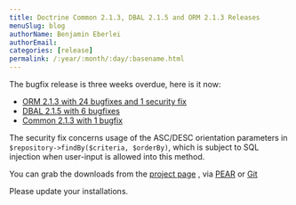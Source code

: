 ```yaml
---
title: Doctrine Common 2.1.3, DBAL 2.1.5 and ORM 2.1.3 Releases
menuSlug: blog
authorName: Benjamin Eberlei 
authorEmail: 
categories: [release]
permalink: /:year/:month/:day/:basename.html
---
```

The bugfix release is three weeks overdue, here is it now:

-   [ORM 2.1.3 with 24 bugfixes and 1 security
    fix](http://www.doctrine-project.org/jira/browse/DDC/fixforversion/10164)
-   [DBAL 2.1.5 with 6
    bugfixes](http://www.doctrine-project.org/jira/browse/DBAL/fixforversion/10167)
-   [Common 2.1.3 with 1
    bugfix](http://www.doctrine-project.org/jira/browse/DCOM/fixforversion/10166)

The security fix concerns usage of the ASC/DESC orientation parameters
in `$repository->findBy($criteria, $orderBy)`, which is subject to SQL
injection when user-input is allowed into this method.

You can grab the downloads from the [project
page](http://www.doctrine-project.org/projects) , via
[PEAR](http://pear.doctrine-project.org) or
[Git](https://github.com/doctrine)

Please update your installations.
